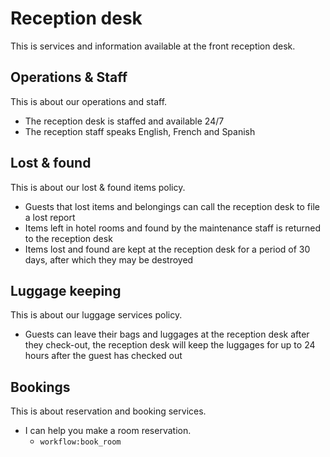 # Reception desk

This is services and information available at the front reception desk.

## Operations & Staff

This is about our operations and staff.

- The reception desk is staffed and available 24/7
- The reception staff speaks English, French and Spanish

## Lost & found

This is about our lost & found items policy.

- Guests that lost items and belongings can call the reception desk to file a lost report
- Items left in hotel rooms and found by the maintenance staff is returned to the reception desk
- Items lost and found are kept at the reception desk for a period of 30 days, after which they may be destroyed

## Luggage keeping

This is about our luggage services policy.

- Guests can leave their bags and luggages at the reception desk after they check-out, the reception desk will keep the luggages for up to 24 hours after the guest has checked out

## Bookings

This is about reservation and booking services.

- I can help you make a room reservation.
  - `workflow:book_room`
